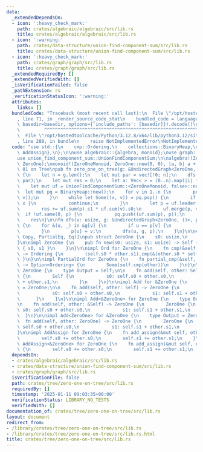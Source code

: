 ```yaml
---
data:
  _extendedDependsOn:
  - icon: ':heavy_check_mark:'
    path: crates/algebraic/algebraic/src/lib.rs
    title: crates/algebraic/algebraic/src/lib.rs
  - icon: ':warning:'
    path: crates/data-structure/union-find-component-sum/src/lib.rs
    title: crates/data-structure/union-find-component-sum/src/lib.rs
  - icon: ':heavy_check_mark:'
    path: crates/graph/graph/src/lib.rs
    title: crates/graph/graph/src/lib.rs
  _extendedRequiredBy: []
  _extendedVerifiedWith: []
  _isVerificationFailed: false
  _pathExtension: rs
  _verificationStatusIcon: ':warning:'
  attributes:
    links: []
  bundledCode: "Traceback (most recent call last):\n  File \"/opt/hostedtoolcache/Python/3.12.8/x64/lib/python3.12/site-packages/onlinejudge_verify/documentation/build.py\"\
    , line 71, in _render_source_code_stat\n    bundled_code = language.bundle(stat.path,\
    \ basedir=basedir, options={'include_paths': [basedir]}).decode()\n          \
    \         ^^^^^^^^^^^^^^^^^^^^^^^^^^^^^^^^^^^^^^^^^^^^^^^^^^^^^^^^^^^^^^^^^^^^^^^^^^^^^^^^^\n\
    \  File \"/opt/hostedtoolcache/Python/3.12.8/x64/lib/python3.12/site-packages/onlinejudge_verify/languages/rust.py\"\
    , line 288, in bundle\n    raise NotImplementedError\nNotImplementedError\n"
  code: "use std::{\n    cmp::Ordering,\n    collections::BinaryHeap,\n    ops::{Add,\
    \ AddAssign},\n};\n\nuse algebraic::{algebra, monoid};\nuse graph::UndirectedGraph;\n\
    use union_find_component_sum::UnionFindComponentSum;\n\nalgebra!(ZeroOneMonoid,\
    \ ZeroOne);\nmonoid!(ZeroOneMonoid, ZeroOne::new(0, 0), |a, b| a + b);\n\n///\
    \ 01 on Tree\npub fn zero_one_on_tree(g: &UndirectedGraph<ZeroOne, ()>) -> usize\
    \ {\n    let n = g.len();\n    let mut par = vec![!0; n];\n    dfs(0, g, &mut\
    \ par);\n    let mut res = 0;\n    let a: Vec<_> = (0..n).map(|i| *g.vertex(i)).collect();\n\
    \    let mut uf = UnionFindComponentSum::<ZeroOneMonoid, false>::new(&a);\n  \
    \  let mut pq = BinaryHeap::new();\n    for v in 1..n {\n        pq.push((a[v],\
    \ v));\n    }\n    while let Some((x, v)) = pq.pop() {\n        if uf.sum(v) !=\
    \ x {\n            continue;\n        }\n        let p = uf.leader(par[v]);\n\
    \        res += uf.sum(p).s1 * uf.sum(v).s0;\n        uf.merge(p, v);\n      \
    \  if !uf.same(0, p) {\n            pq.push((uf.sum(p), p));\n        }\n    }\n\
    \    res\n}\n\nfn dfs(v: usize, g: &UndirectedGraph<ZeroOne, ()>, p: &mut [usize])\
    \ {\n    for &(u, _) in &g[v] {\n        if u == p[v] {\n            continue;\n\
    \        }\n        p[u] = v;\n        dfs(u, g, p);\n    }\n}\n\n#[derive(Clone,\
    \ Copy, PartialEq, Eq)]\npub struct ZeroOne {\n    s0: usize,\n    s1: usize,\n\
    }\n\nimpl ZeroOne {\n    pub fn new(s0: usize, s1: usize) -> Self {\n        Self\
    \ { s0, s1 }\n    }\n}\n\nimpl Ord for ZeroOne {\n    fn cmp(&self, other: &Self)\
    \ -> Ordering {\n        (self.s0 * other.s1).cmp(&(other.s0 * self.s1))\n   \
    \ }\n}\n\nimpl PartialOrd for ZeroOne {\n    fn partial_cmp(&self, other: &Self)\
    \ -> Option<Ordering> {\n        Some(self.cmp(other))\n    }\n}\n\nimpl Add for\
    \ ZeroOne {\n    type Output = Self;\n\n    fn add(self, other: Self) -> Self\
    \ {\n        Self {\n            s0: self.s0 + other.s0,\n            s1: self.s1\
    \ + other.s1,\n        }\n    }\n}\n\nimpl Add for &ZeroOne {\n    type Output\
    \ = ZeroOne;\n\n    fn add(self, other: Self) -> ZeroOne {\n        ZeroOne {\n\
    \            s0: self.s0 + other.s0,\n            s1: self.s1 + other.s1,\n  \
    \      }\n    }\n}\n\nimpl Add<&ZeroOne> for ZeroOne {\n    type Output = ZeroOne;\n\
    \n    fn add(self, other: &Self) -> ZeroOne {\n        ZeroOne {\n           \
    \ s0: self.s0 + other.s0,\n            s1: self.s1 + other.s1,\n        }\n  \
    \  }\n}\n\nimpl Add<ZeroOne> for &ZeroOne {\n    type Output = ZeroOne;\n\n  \
    \  fn add(self, other: ZeroOne) -> ZeroOne {\n        ZeroOne {\n            s0:\
    \ self.s0 + other.s0,\n            s1: self.s1 + other.s1,\n        }\n    }\n\
    }\n\nimpl AddAssign for ZeroOne {\n    fn add_assign(&mut self, other: Self) {\n\
    \        self.s0 += other.s0;\n        self.s1 += other.s1;\n    }\n}\n\nimpl\
    \ AddAssign<&ZeroOne> for ZeroOne {\n    fn add_assign(&mut self, other: &Self)\
    \ {\n        self.s0 += other.s0;\n        self.s1 += other.s1;\n    }\n}\n"
  dependsOn:
  - crates/algebraic/algebraic/src/lib.rs
  - crates/data-structure/union-find-component-sum/src/lib.rs
  - crates/graph/graph/src/lib.rs
  isVerificationFile: false
  path: crates/tree/zero-one-on-tree/src/lib.rs
  requiredBy: []
  timestamp: '2025-01-11 09:03:35+00:00'
  verificationStatus: LIBRARY_NO_TESTS
  verifiedWith: []
documentation_of: crates/tree/zero-one-on-tree/src/lib.rs
layout: document
redirect_from:
- /library/crates/tree/zero-one-on-tree/src/lib.rs
- /library/crates/tree/zero-one-on-tree/src/lib.rs.html
title: crates/tree/zero-one-on-tree/src/lib.rs
---
```

